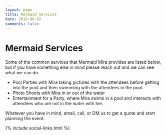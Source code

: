 ```yaml
---
layout: page
title: Mermaid Services
date: 2018-06-02
comments: false
---
```

   
# Mermaid Services

Some of the common services that Mermaid Mira provides are listed below, but if you have something else in mind please reach out and we can see what we can do.

* Pool Parties with Mira taking pictures with the attendees before getting into the pool and then swimming with the attendees in the pool.
* Photo Shoots with Mira in or out of the water
* Entertainment for a Party, where Mira swims in a pool and interacts with attendees who are not in the water with her.

Whatever you have in mind, email, call, or DM us to get a quote and start planning the event.


<div class="row">
	{% include social-links.html %}
</div>